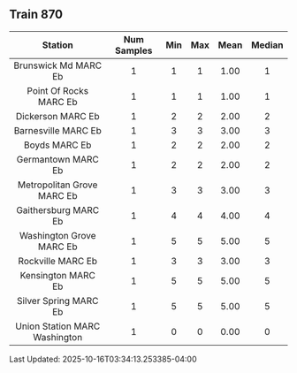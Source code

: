 ## Train 870

| Station | Num Samples | Min | Max | Mean | Median |
| :-----: | :---------: | :-: | :-: | :--: | :----: |
| Brunswick Md MARC Eb | 1 | 1 | 1 | 1.00 | 1 |
| Point Of Rocks MARC Eb | 1 | 1 | 1 | 1.00 | 1 |
| Dickerson MARC Eb | 1 | 2 | 2 | 2.00 | 2 |
| Barnesville MARC Eb | 1 | 3 | 3 | 3.00 | 3 |
| Boyds MARC Eb | 1 | 2 | 2 | 2.00 | 2 |
| Germantown MARC Eb | 1 | 2 | 2 | 2.00 | 2 |
| Metropolitan Grove MARC Eb | 1 | 3 | 3 | 3.00 | 3 |
| Gaithersburg MARC Eb | 1 | 4 | 4 | 4.00 | 4 |
| Washington Grove MARC Eb | 1 | 5 | 5 | 5.00 | 5 |
| Rockville MARC Eb | 1 | 3 | 3 | 3.00 | 3 |
| Kensington MARC Eb | 1 | 5 | 5 | 5.00 | 5 |
| Silver Spring MARC Eb | 1 | 5 | 5 | 5.00 | 5 |
| Union Station MARC Washington | 1 | 0 | 0 | 0.00 | 0 |


Last Updated: 2025-10-16T03:34:13.253385-04:00
